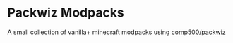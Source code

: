 # Packwiz Modpacks
A small collection of vanilla+ minecraft modpacks using [comp500/packwiz](https://github.com/comp500/packwiz)

